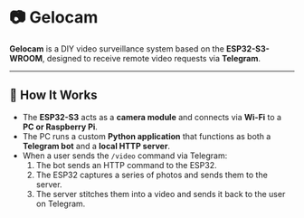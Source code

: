 # 📷 Gelocam

**Gelocam** is a DIY video surveillance system based on the **ESP32-S3-WROOM**, designed to receive remote video requests via **Telegram**.

---

## 🧠 How It Works

- The **ESP32-S3** acts as a **camera module** and connects via **Wi-Fi** to a **PC or Raspberry Pi**.
- The PC runs a custom **Python application** that functions as both a **Telegram bot** and a **local HTTP server**.
- When a user sends the `/video` command via Telegram:
  1. The bot sends an HTTP command to the ESP32.
  2. The ESP32 captures a series of photos and sends them to the server.
  3. The server stitches them into a video and sends it back to the user on Telegram.
